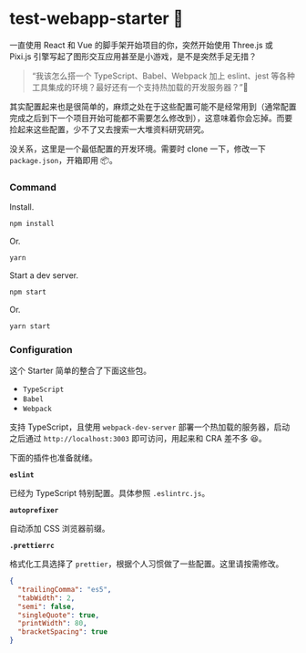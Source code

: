 # test-webapp-starter 🧰

一直使用 React 和 Vue 的脚手架开始项目的你，突然开始使用 Three.js 或 Pixi.js 引擎写起了图形交互应用甚至是小游戏，是不是突然手足无措？

> “我该怎么搭一个 TypeScript、Babel、Webpack 加上 eslint、jest 等各种工具集成的环境？最好还有一个支持热加载的开发服务器？”🤔

其实配置起来也是很简单的，麻烦之处在于这些配置可能不是经常用到（通常配置完成之后到下一个项目开始可能都不需要怎么修改到），这意味着你会忘掉。而要捡起来这些配置，少不了又去搜索一大堆资料研究研究。

没关系，这里是一个最低配置的开发环境。需要时 clone 一下，修改一下 `package.json`，开箱即用 📦。

### Command

Install.

```js
npm install
```

Or.

```js
yarn
```

Start a dev server.

```js
npm start
```

Or.

```js
yarn start
```

### Configuration

这个 Starter 简单的整合了下面这些包。

- `TypeScript`
- `Babel`
- `Webpack`

支持 TypeScript，且使用 `webpack-dev-server` 部署一个热加载的服务器，启动之后通过 `http://localhost:3003` 即可访问，用起来和 CRA 差不多 😆。

下面的插件也准备就绪。

**`eslint`**

已经为 TypeScript 特别配置。具体参照 `.eslintrc.js`。

**`autoprefixer`**

自动添加 CSS 浏览器前缀。

**`.prettierrc`**

格式化工具选择了 `prettier`，根据个人习惯做了一些配置。这里请按需修改。

```json
{
  "trailingComma": "es5",
  "tabWidth": 2,
  "semi": false,
  "singleQuote": true,
  "printWidth": 80,
  "bracketSpacing": true
}
```
